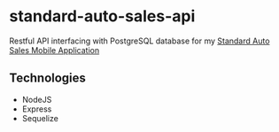 # standard-auto-sales-api
Restful API interfacing with PostgreSQL database for my [Standard Auto Sales Mobile Application](https://github.com/jcancellier/standard-auto-sales-app)

## Technologies
* NodeJS
* Express
* Sequelize

